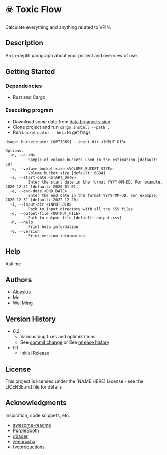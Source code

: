 # ☣️ Toxic Flow

Calculate everything and anything related to VPIN.

## Description

An in-depth paragraph about your project and overview of use.

## Getting Started

### Dependencies

* Rust and Cargo

### Executing program

* Download some data from [data.binance.vision](https://data.binance.vision/?prefix=data/futures/um/)
* Clone project and run `cargo install --path .`
* Run `bucketinator --help` to get flags

```
Usage: bucketinator [OPTIONS] --input-dir <INPUT_DIR>

Options:
  -n, --n <N>
          Sample of volume buckets used in the estimation [default: 50]
  -v, --volume-bucket-size <VOLUME_BUCKET_SIZE>
          Volume bucket size [default: 6894]
  -s, --start-date <START_DATE>
          Enter the start date in the format YYYY-MM-DD. For example, 2020-12-31 [default: 2020-01-01]
  -e, --end-date <END_DATE>
          Enter the end date in the format YYYY-MM-DD. For example, 2020-12-31 [default: 2022-12-20]
  -i, --input-dir <INPUT_DIR>
          Path to input directory with all the CSV files
  -o, --output-file <OUTPUT_FILE>
          Path to output file [default: output.csv]
  -h, --help
          Print help information
  -V, --version
          Print version information
```

## Help

Ask me

## Authors

- [Aloysius](https://github.com/pooty3)
- Me
- Wei Ming

## Version History

* 0.2
    * Various bug fixes and optimizations
    * See [commit change]() or See [release history]()
* 0.1
    * Initial Release

## License

This project is licensed under the [NAME HERE] License - see the LICENSE.md file for details

## Acknowledgments

Inspiration, code snippets, etc.

* [awesome-readme](https://github.com/matiassingers/awesome-readme)
* [PurpleBooth](https://gist.github.com/PurpleBooth/109311bb0361f32d87a2)
* [dbader](https://github.com/dbader/readme-template)
* [zenorocha](https://gist.github.com/zenorocha/4526327)
* [fvcproductions](https://gist.github.com/fvcproductions/1bfc2d4aecb01a834b46)
